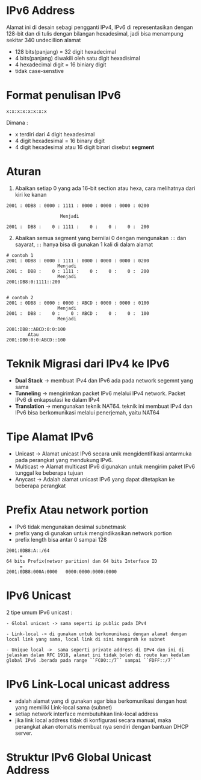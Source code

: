 # IPv6 Address
Alamat ini di desain sebagi pengganti IPv4, IPv6 di representasikan dengan 128-bit dan di tulis dengan bilangan hexadesimal,  jadi bisa menampung sekitar 340 undecillion alamat

* 128 bits(panjang) = 32 digit hexadecimal
* 4 bits(panjang) diwakili oleh satu digit hexadisimal
* 4 hexadecimal digit = 16 biniary digit
* tidak case-senstive

# Format penulisan IPv6

```
x:x:x:x:x:x:x:x
```
Dimana :  
* x terdiri dari 4 digit hexadesimal
* 4 digit hexadesimal = 16 binary digit
* 4 digit hexadesimal atau 16 digit binari disebut **segment**

# Aturan 
1. Abaikan setiap 0 yang ada 16-bit section  atau hexa, cara melihatnya 
dari kiri ke kanan
```
2001 : 0DB8 : 0000 : 1111 : 0000 : 0000 : 0000 : 0200
                
                    Menjadi 

2001 :  DB8 :    0 : 1111 :    0 :    0 :    0 :  200

```
2. Abaikan semua segment yang bernilai 0 dengan mengunakan ``::`` dan sayarat, ``::`` hanya bisa di gunakan 1 kali di dalam alamat

```
# contoh 1
2001 : 0DB8 : 0000 : 1111 : 0000 : 0000 : 0000 : 0200
                   Menjadi 
2001 :  DB8 :    0 : 1111 :    0 :    0 :    0 :  200
                   Menjadi
2001:DB8:0:1111::200


# contoh 2
2001 : 0DB8 : 0000 : 0000 : ABCD : 0000 : 0000 : 0100
                   Menjadi
2001 :  DB8 :    0 :    0 : ABCD :    0 :    0 :  100
                   Menjadi

2001:DB8::ABCD:0:0:100
        Atau 
2001:DB0:0:0:ABCD::100
```

# Teknik Migrasi dari IPv4 ke IPv6
- **Dual Stack** -> membuat IPv4 dan IPv6 ada pada network segemnt yang sama
- **Tunneling** -> mengirimkan packet IPv6 melalui IPv4 network. Packet IPv6 di enkapsulasi ke dalam IPv4
- **Translation** -> mengunakan teknik NAT64. teknik ini membuat IPv4 dan IPv6 bisa berkomunikasi melalui penerjemah, yaitu NAT64

# Tipe Alamat IPv6
* Unicast -> Alamat unicast IPv6 secara unik mengidentifikasi antarmuka pada perangkat yang mendukung IPv6.
* Multicast -> Alamat multicast IPv6 digunakan untuk mengirim paket IPv6 tunggal ke beberapa tujuan
* Anycast -> Adalah alamat unicast IPv6 yang dapat ditetapkan ke beberapa perangkat

# Prefix Atau network portion

* IPv6 tidak mengunakan desimal subnetmask
* prefix yang di gunakan untuk mengindikasikan network portion
* prefix length bisa antar 0 sampai 128

```
2001:0DB8:A::/64 
     =
64 bits Prefix(networ parition) dan 64 bits Interface ID
     =
2001:0DB8:000A:0000   0000:0000:0000:0000
```

# IPv6 Unicast
2 tipe umum  IPv6 unicast :
```  
- Global unicast -> sama seperti ip public pada IPv4

- Link-local -> di gunakan untuk berkomunikasi dengan alamat dengan local link yang sama, local link di sini mengarah ke subnet

- Unique local ->  sama seperti private address di IPv4 dan ini di jelaskan dalam RFC 1918, alamat ini tidak boleh di route kan kedalam  global IPv6 .berada pada range ``FC00::/7`` sampai ``FDFF::/7``
```

# IPv6 Link-Local unicast address
- adalah alamat yang di gunakan agar bisa berkomunikasi dengan host yang memiliki Link-local sama (subnet)
- setiap network interface membutuhkan link-local address
- jika link local address tidak di konfigurasi secara manual, maka perangkat akan otomatis membuat nya sendiri dengan bantuan DHCP server.


# Struktur IPv6 Global Unicast Address